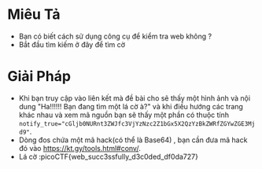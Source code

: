 # Miêu Tả
 - Bạn có biết cách sử dụng công cụ để kiểm tra web không ? 
 - Bắt đầu tìm kiếm ở đây để tìm cờ 
 # Giải Pháp
 - Khi bạn truy cập vào liên kết mà đề bài cho sẽ thấy một hình ảnh và nội dung "Ha!!!!!! Bạn đang tìm một lá cờ à?" và khi điều hướng các trang khác nhau và xem mã nguồn bạn sẽ thấy một phần có thuộc tính `notify_true="cGljb0NURnt3ZWJfc3VjYzNzc2Z1bGx5X2QzYzBkZWRfZGYwZGE3Mjd9"`.
 - Dòng đos chứa một mã hack(có thể là Base64) , bạn cần đưa mã hack đó vào https://kt.gy/tools.html#conv/.
 - Lá cờ :picoCTF{web_succ3ssfully_d3c0ded_df0da727}
